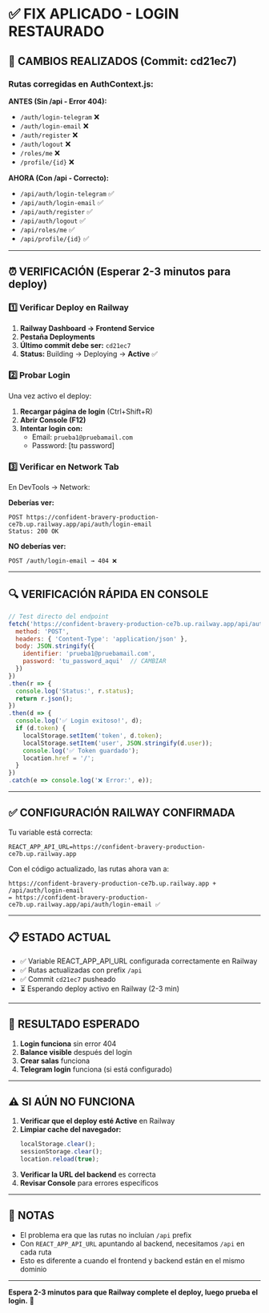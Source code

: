 # ✅ FIX APLICADO - LOGIN RESTAURADO

## 🚀 CAMBIOS REALIZADOS (Commit: cd21ec7)

### Rutas corregidas en AuthContext.js:

**ANTES (Sin /api - Error 404):**
- `/auth/login-telegram` ❌
- `/auth/login-email` ❌
- `/auth/register` ❌
- `/auth/logout` ❌
- `/roles/me` ❌
- `/profile/{id}` ❌

**AHORA (Con /api - Correcto):**
- `/api/auth/login-telegram` ✅
- `/api/auth/login-email` ✅
- `/api/auth/register` ✅
- `/api/auth/logout` ✅
- `/api/roles/me` ✅
- `/api/profile/{id}` ✅

---

## ⏰ VERIFICACIÓN (Esperar 2-3 minutos para deploy)

### 1️⃣ Verificar Deploy en Railway

1. **Railway Dashboard → Frontend Service**
2. **Pestaña Deployments**
3. **Último commit debe ser:** `cd21ec7`
4. **Status:** Building → Deploying → **Active** ✅

### 2️⃣ Probar Login

Una vez activo el deploy:

1. **Recargar página de login** (Ctrl+Shift+R)
2. **Abrir Console (F12)**
3. **Intentar login con:**
   - Email: `prueba1@pruebamail.com`
   - Password: [tu password]

### 3️⃣ Verificar en Network Tab

En DevTools → Network:

**Deberías ver:**
```
POST https://confident-bravery-production-ce7b.up.railway.app/api/auth/login-email
Status: 200 OK
```

**NO deberías ver:**
```
POST /auth/login-email → 404 ❌
```

---

## 🔍 VERIFICACIÓN RÁPIDA EN CONSOLE

```javascript
// Test directo del endpoint
fetch('https://confident-bravery-production-ce7b.up.railway.app/api/auth/login-email', {
  method: 'POST',
  headers: { 'Content-Type': 'application/json' },
  body: JSON.stringify({
    identifier: 'prueba1@pruebamail.com',
    password: 'tu_password_aqui'  // CAMBIAR
  })
})
.then(r => {
  console.log('Status:', r.status);
  return r.json();
})
.then(d => {
  console.log('✅ Login exitoso!', d);
  if (d.token) {
    localStorage.setItem('token', d.token);
    localStorage.setItem('user', JSON.stringify(d.user));
    console.log('✅ Token guardado');
    location.href = '/';
  }
})
.catch(e => console.log('❌ Error:', e));
```

---

## ✅ CONFIGURACIÓN RAILWAY CONFIRMADA

Tu variable está correcta:
```
REACT_APP_API_URL=https://confident-bravery-production-ce7b.up.railway.app
```

Con el código actualizado, las rutas ahora van a:
```
https://confident-bravery-production-ce7b.up.railway.app + /api/auth/login-email
= https://confident-bravery-production-ce7b.up.railway.app/api/auth/login-email ✅
```

---

## 📋 ESTADO ACTUAL

- ✅ Variable REACT_APP_API_URL configurada correctamente en Railway
- ✅ Rutas actualizadas con prefix `/api`
- ✅ Commit `cd21ec7` pusheado
- ⏳ Esperando deploy activo en Railway (2-3 min)

---

## 🎯 RESULTADO ESPERADO

1. **Login funciona** sin error 404
2. **Balance visible** después del login
3. **Crear salas** funciona
4. **Telegram login** funciona (si está configurado)

---

## ⚠️ SI AÚN NO FUNCIONA

1. **Verificar que el deploy esté Active** en Railway
2. **Limpiar cache del navegador:**
   ```javascript
   localStorage.clear();
   sessionStorage.clear();
   location.reload(true);
   ```
3. **Verificar la URL del backend** es correcta
4. **Revisar Console** para errores específicos

---

## 📝 NOTAS

- El problema era que las rutas no incluían `/api` prefix
- Con `REACT_APP_API_URL` apuntando al backend, necesitamos `/api` en cada ruta
- Esto es diferente a cuando el frontend y backend están en el mismo dominio

---

**Espera 2-3 minutos para que Railway complete el deploy, luego prueba el login.** 🚀
